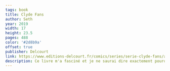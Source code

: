 ```yaml
---
tags: book
title: Clyde Fans
author: Seth
year: 2019
width: 17
height: 23.5
pages: 488
color: '#2d8b9a'
offset: true
publisher: Delcourt
link: https://www.editions-delcourt.fr/comics/series/serie-clyde-fans/album-clyde-fans
description: Ce livre m'a fasciné et je ne saurai dire exactement pourquoi. Dans ces pages écrites sur 20 ans, l'auteur décrit avec beaucoup (mais beaucoup !) de détails les états d'âme de deux frères aux personnalités opposées et qui gèrent une entreprise de ventilateurs. C'est anecdotique et fascinant. Vous savez, le truc de la beauté dans les petits détails, les touts et les riens de la vie ? Eh ben voilà, c'est ça.
---
```

